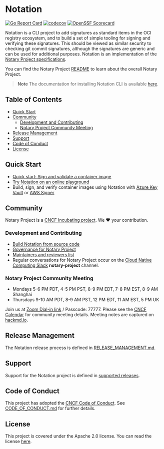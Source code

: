 # Notation

[![Go Report Card](https://goreportcard.com/badge/github.com/notaryproject/notation)](https://goreportcard.com/report/github.com/notaryproject/notation)
[![codecov](https://codecov.io/gh/notaryproject/notation/branch/main/graph/badge.svg)](https://codecov.io/gh/notaryproject/notation)
[![OpenSSF Scorecard](https://api.securityscorecards.dev/projects/github.com/notaryproject/notation/badge)](https://api.securityscorecards.dev/projects/github.com/notaryproject/notation)

Notation is a CLI project to add signatures as standard items in the OCI registry ecosystem, and to build a set of simple tooling for signing and verifying these signatures. This should be viewed as similar security to checking git commit signatures, although the signatures are generic and can be used for additional purposes. Notation is an implementation of the [Notary Project specifications][notaryproject-specs].

You can find the Notary Project [README](https://github.com/notaryproject/.github/blob/main/README.md) to learn about the overall Notary Project.

> **Note** The documentation for installing Notation CLI is available [here](https://notaryproject.dev/docs/installation/cli/).

## Table of Contents

  - [Quick Start](#quick-start)
  - [Community](#community)
    - [Development and Contributing](#development-and-contributing)
    - [Notary Project Community Meeting](#notary-project-community-meeting)
  - [Release Management](#release-management)
  - [Support](#support)
  - [Code of Conduct](#code-of-conduct)
  - [License](#license)

## Quick Start

- [Quick start: Sign and validate a container image](https://notaryproject.dev/docs/quickstart/)
- [Try Notation on an online playground](https://killercoda.com/notaryproject/scenario/notation)
- Build, sign, and verify container images using Notation with [Azure Key Vault](https://docs.microsoft.com/azure/container-registry/container-registry-tutorial-sign-build-push?wt.mc_id=azurelearn_inproduct_oss_notaryproject) or [AWS Signer](https://docs.aws.amazon.com/signer/latest/developerguide/container-workflow.html)
 
## Community

Notary Project is a [CNCF Incubating project](https://www.cncf.io/projects/notary/). We :heart: your contribution.

### Development and Contributing

- [Build Notation from source code](/building.md)
- [Governance for Notary Project](https://github.com/notaryproject/.github/blob/master/GOVERNANCE.md)
- [Maintainers and reviewers list](https://github.com/notaryproject/notation/blob/main/CODEOWNERS)
- Regular conversations for Notary Project occur on the [Cloud Native Computing Slack](https://slack.cncf.io/) **notary-project** channel.

### Notary Project Community Meeting

- Mondays 5-6 PM PDT, 4-5 PM PST, 8-9 PM EDT, 7-8 PM EST, 8-9 AM Shanghai
- Thursdays 9-10 AM PDT, 8-9 AM PST, 12 PM EDT, 11 AM EST, 5 PM UK

Join us at [Zoom Dial-in link](https://zoom.us/my/cncfnotaryproject) / Passcode: 77777. Please see the [CNCF Calendar](https://www.cncf.io/calendar/) for community meeting details. Meeting notes are captured on [hackmd.io](https://hackmd.io/_vrqBGAOSUC_VWvFzWruZw).

## Release Management

The Notation release process is defined in [RELEASE_MANAGEMENT.md](RELEASE_MANAGEMENT.md#supported-releases).

## Support

Support for the Notation project is defined in [supported releases](RELEASE_MANAGEMENT.md#supported-releases).

## Code of Conduct

This project has adopted the [CNCF Code of Conduct](https://github.com/cncf/foundation/blob/master/code-of-conduct.md). See [CODE_OF_CONDUCT.md](CODE_OF_CONDUCT.md) for further details.

## License

This project is covered under the Apache 2.0 license. You can read the license [here](LICENSE).

[notation-releases]:      https://github.com/notaryproject/notation/releases
[notaryproject-specs]:         https://github.com/notaryproject/notaryproject
[artifact-manifest]:      https://github.com/oras-project/artifacts-spec/blob/main/artifact-manifest.md
[cncf-distribution]:      https://github.com/oras-project/distribution
